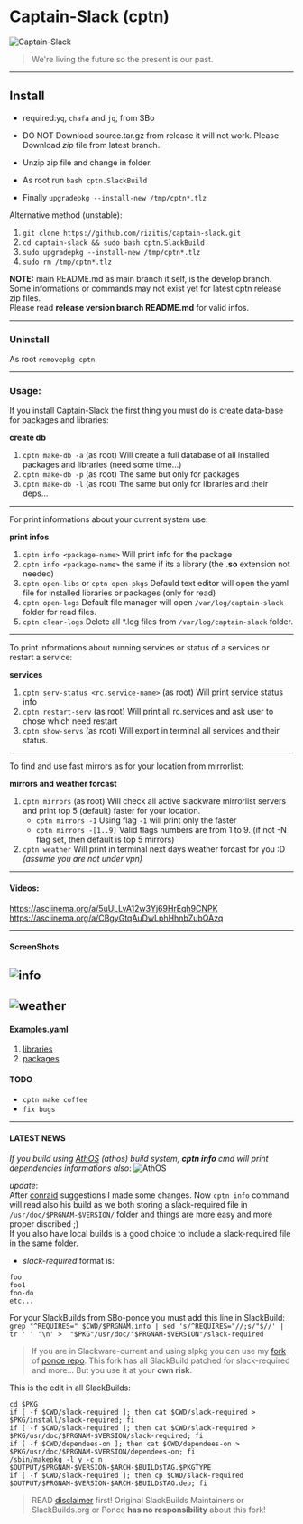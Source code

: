 # Captain-Slack (cptn)

![Captain-Slack](./Captain-Slack.png)

> We're living the future so the present is our past.

---

## Install

- required:`yq`, `chafa` and `jq`, from SBo
* DO NOT Download source.tar.gz from release it will not work. Please Download *zip* file from latest branch.
- Unzip zip file and change in folder.
* As root run `bash cptn.SlackBuild`
- Finally `upgradepkg --install-new /tmp/cptn*.tlz`

Alternative method (unstable):
1. `git clone https://github.com/rizitis/captain-slack.git`
2. `cd captain-slack && sudo bash cptn.SlackBuild`
3. `sudo upgradepkg --install-new /tmp/cptn*.tlz`
4. `sudo rm /tmp/cptn*.tlz`

**NOTE:** main README.md as main branch it self, is the develop branch. 
<br> Some informations or commands may not exist yet for latest cptn release zip files.<br>
Please read **release version branch README.md** for valid infos.

---

### Uninstall

As root `removepkg cptn`

--- 

### Usage:

If you install Captain-Slack the first thing you must do is create data-base for packages and libraries:<p>

**create db**

1. `cptn make-db -a` (as root) Will create a full database of all installed packages and libraries (need some time...)
2. `cptn make-db -p` (as root) The same but only for packages
3. `cptn make-db -l` (as root) The same but only for libraries and their deps...

---
For print informations about your current system use:<p>

**print infos**
1. `cptn info <package-name>` Will print info for the package
2. `cptn info <package-name>` the same if its a library (the **.so** extension not needed)
3. `cptn open-libs` or `cptn open-pkgs` Defauld text editor will open  the yaml file for installed libraries or packages (only for read)
3. `cptn open-logs` Default file manager will open `/var/log/captain-slack` folder for read files.
4. `cptn clear-logs` Delete all *.log files from `/var/log/captain-slack` folder.
---
To print informations about running services or status of a services or restart a service:<p>

**services**

1. `cptn serv-status <rc.service-name>` (as root) Will print service status info
2. `cptn restart-serv`   (as root) Will print all rc.services and ask user to chose which need restart
3. `cptn show-servs` (as root) Will export in terminal all services and their status.

---
To find and use fast mirrors as for your location from mirrorlist:<p>

**mirrors and weather forcast**

1. `cptn mirrors` (as root) Will check all active slackware mirrorlist servers and print top 5 (default) faster for your location.
   - `cptn mirrors -1` Using flag `-1` will print only the faster
   - `cptn mirrors -[1..9]` Valid flags numbers are from 1 to 9. (if not -N flag set, then default is top 5 mirrors)
2. `cptn weather` Will print in terminal next days weather forcast for you :D *(assume you are not under vpn)*
---

#### Videos:
https://asciinema.org/a/5uULLvA12w3Yj69HrEqh9CNPK <br>
https://asciinema.org/a/CBgyGtqAuDwLphHhnbZubQAzq


---

#### ScreenShots
![info](./info.png)
---
![weather](./weather.png)
---

#### Examples.yaml
1. [libraries](./libraries_dependencies.yaml)
2. [packages](./packages.yaml)



#### TODO
- `cptn make coffee`
- `fix bugs`

---

#### LATEST NEWS
*If you build using [AthOS](https://github.com/rizitis/PLASMA_WORLD) (athos) build system, **cptn info** cmd will print dependencies informations also*:
![AthOS](./athos.png)

*update*:<br>
After [conraid](https://github.com/conraid/SlackBuilds/issues/37) suggestions I made some changes. Now `cptn info` command will read also his build as we both storing a slack-required file in `/usr/doc/$PRGNAM-$VERSION/` folder and things are more easy and more proper discribed ;)<br>
If you also have local builds is a good choice to include a slack-required file in the same folder.<br>
- *slack-required* format is:
```
foo
foo1
foo-do
etc...
```

For your SlackBuilds from SBo-ponce you must add this line in SlackBuild:
`grep "^REQUIRES=" $CWD/$PRGNAM.info | sed 's/^REQUIRES="//;s/"$//' | tr ' ' '\n' >  "$PKG"/usr/doc/"$PRGNAM-$VERSION"/slack-required`

> If you are in Slackware-current and using slpkg you can use my [fork](https://github.com/rizitis/slackbuilds-current) of [ponce repo](https://github.com/Ponce/slackbuilds).
> This fork has all SlackBuild patched for slack-required and more... But you use it at your **own risk**.

This is the edit in all SlackBuilds:
```
cd $PKG
if [ -f $CWD/slack-required ]; then cat $CWD/slack-required > $PKG/install/slack-required; fi
if [ -f $CWD/slack-required ]; then cat $CWD/slack-required > $PKG/usr/doc/$PRGNAM-$VERSION/slack-required; fi
if [ -f $CWD/dependees-on ]; then cat $CWD/dependees-on > $PKG/usr/doc/$PRGNAM-$VERSION/dependees-on; fi
/sbin/makepkg -l y -c n $OUTPUT/$PRGNAM-$VERSION-$ARCH-$BUILD$TAG.$PKGTYPE
if [ -f $CWD/slack-required ]; then cp $CWD/slack-required  $OUTPUT/$PRGNAM-$VERSION-$ARCH-$BUILD$TAG.dep; fi
```
> READ [disclaimer](https://github.com/rizitis/slackbuilds-current#disclaimer) first!
> Original SlackBuilds Maintainers or SlackBuilds.org or Ponce **has no responsibility** about this fork!


